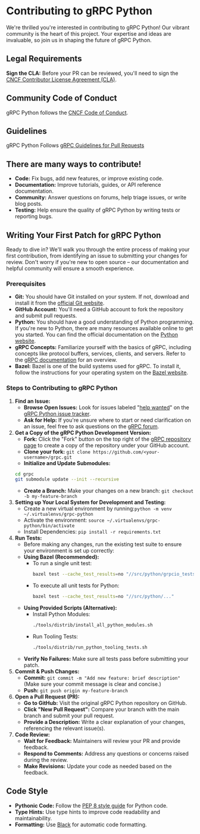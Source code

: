 # Contributing to gRPC Python
We're thrilled you're interested in contributing to gRPC Python!  Our vibrant community is the heart of this project. Your expertise and ideas are invaluable, so join us in shaping the future of gRPC Python.

## Legal Requirements
**Sign the CLA:** Before your PR can be reviewed, you'll need to sign the [CNCF Contributor License Agreement (CLA)](https://identity.linuxfoundation.org/projects/cncf).

## Community Code of Conduct
gRPC Python follows the [CNCF Code of Conduct](https://github.com/cncf/foundation/blob/master/code-of-conduct.md).


## Guidelines
gRPC Python Follows [gRPC Guidelines for Pull Requests](https://github.com/grpc/grpc/blob/master/CONTRIBUTING.md#guidelines-for-pull-requests)

## There are many ways to contribute!

* **Code:** Fix bugs, add new features, or improve existing code.
* **Documentation:** Improve tutorials, guides, or API reference documentation.
* **Community:** Answer questions on forums, help triage issues, or write blog posts.
* **Testing:** Help ensure the quality of gRPC Python by writing tests or reporting bugs.


## Writing Your First Patch for gRPC Python

Ready to dive in?  We'll walk you through the entire process of making your first contribution, from identifying an issue to submitting your changes for review. Don't worry if you're new to open source – our documentation and helpful community will ensure a smooth experience.

### Prerequisites

* **Git:** You should have Git installed on your system. If not, download and install it from the [official Git website](https://git-scm.com/).
* **GitHub Account:** You'll need a GitHub account to fork the repository and submit pull requests. 
* **Python:** You should have a good understanding of Python programming. If you're new to Python, there are many resources available online to get you started. You can find the official documentation on the [Python website](https://www.python.org/doc/).
* **gRPC Concepts:** Familiarize yourself with the basics of gRPC, including concepts like protocol buffers, services, clients, and servers. Refer to the [gRPC documentation](https://grpc.io/docs/) for an overview.
* **Bazel:** Bazel is one of the build systems used for gRPC. To install it, follow the instructions for your operating system on the [Bazel website](https://bazel.build/install).

### Steps to Contributing to gRPC Python

1. **Find an Issue:**
   * **Browse Open Issues:** Look for issues labeled "[help wanted](https://github.com/grpc/grpc/issues?q=is%3Aopen+label%3A%22disposition%2Fhelp+wanted%22)" on the [gRPC Python issue tracker](https://github.com/grpc/grpc/issues?q=is%3Aissue+is%3Aopen+label%3Alang%2Fpython+sort%3Aupdated-desc).
   * **Ask for Help:** If you're unsure where to start or need clarification on an issue, feel free to ask questions on the [gRPC forum](https://groups.google.com/g/grpc-io).
2. **Get a Copy of the gRPC Python Development Version:**
   * **Fork:**  Click the "Fork" button on the top right of the [gRPC repository page](https://github.com/grpc/grpc) to create a copy of the repository under your GitHub account.
   * **Clone your fork:**
   ```git clone https://github.com/<your-username>/grpc.git```
   * **Initialize and Update Submodules:**
   ```bash
   cd grpc
   git submodule update --init --recursive 
   ```
   * **Create a Branch:** Make your changes on a new branch: 
   ```git checkout -b my-feature-branch```
3. **Setting up Your Local System for Development and Testing:**
   * Create a new virtual environment by running:```python -m venv ~/.virtualenvs/grpc-python```
   * Activate the environment: ```source ~/.virtualenvs/grpc-python/bin/activate```
   * Install Dependencies: ```pip install -r requirements.txt```
4. **Run Tests:**
   * Before making any changes, run the existing test suite to ensure your environment is set up correctly:
   * **Using Bazel (Recommended):**
     * To run a single unit test:
       ```bash
       bazel test --cache_test_results=no "//src/python/grpcio_tests/tests/unit:_abort_test" 
       ```
     * To execute all unit tests for Python:
       ```bash
       bazel test --cache_test_results=no "//src/python/..." 
       ```
   * **Using Provided Scripts (Alternative):**
     * Install Python Modules:
       ```bash
       ./tools/distrib/install_all_python_modules.sh
       ```
     * Run Tooling Tests:
       ```bash
       ./tools/distrib/run_python_tooling_tests.sh
       ```
   * **Verify No Failures:** Make sure all tests pass before submitting your patch.
5. **Commit & Push Changes:**
    * **Commit:** `git commit -m "Add new feature: brief description"`  (Make sure your commit message is clear and concise.)
    * **Push:** `git push origin my-feature-branch`
6. **Open a Pull Request (PR):**
    * **Go to GitHub:** Visit the original gRPC Python repository on GitHub.
    * **Click "New Pull Request":** Compare your branch with the main branch and submit your pull request.
    * **Provide a Description:**  Write a clear explanation of your changes, referencing the relevant issue(s).
7. **Code Review:**
    * **Wait for Feedback:** Maintainers will review your PR and provide feedback.
    * **Respond to Comments:**  Address any questions or concerns raised during the review.
    * **Make Revisions:** Update your code as needed based on the feedback.

## Code Style

* **Pythonic Code:** Follow the [PEP 8 style guide](https://www.python.org/dev/peps/pep-0008/) for Python code.
* **Type Hints:** Use type hints to improve code readability and maintainability.
* **Formatting:** Use [Black](https://black.readthedocs.io/en/stable/) for automatic code formatting.

